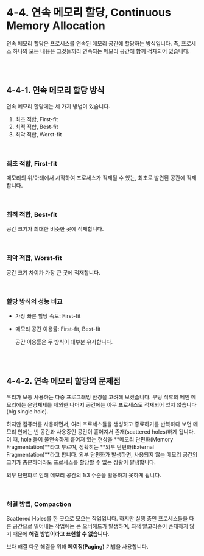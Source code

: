# 4-4. 연속 메모리 할당, Continuous Memory Allocation

연속 메모리 할당은 프로세스를 연속된 메모리 공간에 할당하는 방식입니다. 즉, 프로세스 하나의 모든 내용은 그것들끼리 연속되는 메모리 공간에 함께 적재되어 있습니다.

<br>

<br>

## 4-4-1. 연속 메모리 할당 방식

연속 메모리 할당에는 세 가지 방법이 있습니다.

1. 최초 적합, First-fit
2. 최적 적합, Best-fit
3. 최악 적합, Worst-fit

<br>

### 최초 적합, First-fit

메모리의 위/아래에서 시작하여 프로세스가 적재될 수 있는, 최초로 발견된 공간에 적재합니다.

<br>

### 최적 적합, Best-fit

공간 크기가 최대한 비슷한 곳에 적재합니다.

<br>

### 최악 적합, Worst-fit

공간 크기 차이가 가장 큰 곳에 적재합니다.

<br>

### 할당 방식의 성능 비교

- 가장 빠른 할당 속도: First-fit

- 메모리 공간 이용률: First-fit, Best-fit

  공간 이용률은 두 방식이 대부분 유사합니다.

<br>

<br>

## 4-4-2. 연속 메모리 할당의 문제점

우리가 보통 사용하는 다중 프로그래밍 환경을 고려해 보겠습니다. 부팅 직후의 메인 메모리에는 운영체제를 제외한 나머지 공간에는 아무 프로세스도 적재되어 있지 않습니다(big single hole).

하지만 컴퓨터를 사용하면서, 여러 프로세스들을 생성하고 종료하기를 반복하다 보면 메모리 안에는 빈 공간과 사용중인 공간이 흩어져서 존재(scattered holes)하게 됩니다. 이 때, hole 들이 불연속하게 흩어져 있는 현상을 **메모리 단편화(Memory Fragmentation)**라고 부르며, 정확히는 **외부 단편화(External Fragmentation)**라고 합니다. 외부 단편화가 발생하면, 사용되지 않는 메모리 공간의 크기가 충분하더라도 프로세스를 할당할 수 없는 상황이 발생합니다.

외부 단편화로 인해 메모리 공간의 1/3 수준을 활용하지 못하게 됩니다.

<br>

### 해결 방법, Compaction

Scattered Holes를 한 곳으로 모으는 작업입니다. 하지만 실행 중인 프로세스들을 다른 공간으로 밀어내는 작업에는 큰 오버헤드가 발생하며, 최적 알고리즘이 존재하지 않기 때문에 **해결 방법이라고 표현할 수 없습니다.**

보다 해결 다운 해결을 위해 **페이징(Paging)** 기법을 사용합니다.

